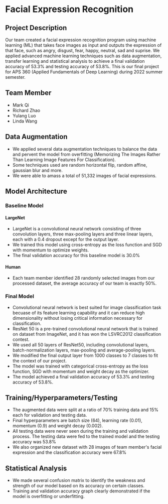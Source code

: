 # Facial Expression Recognition
## Project Description
Our team created a facial expression recognition program using machine learning (ML) that takes face images as input and outputs the expression of that face, such as angry, disgust, fear, happy, neutral, sad and suprise. We applied advanced machine learning techniques such as data augmentation, transfer learning and statistical analysis to achieve a final validation accuracy of 53.3% and testing accuracy of 53.8%. This is our final project for APS 360 (Applied Fundamentals of Deep Learning) during 2022 summer semester.

## Team Member
- Mark Qi
- Richard Zhao
- Yulang Luo
- Linda Wang

## Data Augmentation
- We applied several data augmentation techniques to balance the data and pervent the model from overfitting (Memorizing The Images Rather Than Learning Image Features For Classification).
- Some techniques used are random horizontal flip, random affine, gaussian blur and more.
- We were able to amass a total of 51,332 images of facial expressions.

## Model Architecture
### Baseline Model
#### LargeNet
- LargeNet is a convolutional neural network consisting of three convolution layers, three max-pooling layers and three linear layers, each with a 0.4 dropout except for the output layer.
- We trained this model using cross-entropy as the loss function and SGD with momentum to optimize weights.
- The final validation accuracy for this baseline model is 30.0%

#### Human
- Each team member identified 28 randomly selected images from our processed dataset, the average accuracy of our team is exactly 50%.

### Final Model
- Convolutional neural network is best suited for image classification task becuase of its feature learning capability and it can reduce high dimensionality without losing critical information necessary for classification.
- ResNet 50 is a pre-trained convolutional neural network that is trained on dataset from ImageNet, and it has won the LSVRC2012 classification contest.
- We used all 50 layers of ResNet50, including convolutional layers, batch-normalization layers, max-pooling and average-pooling layers.
- We modified the final output layer from 1000 classes to 7 classes to fit the context of our project.
- The model was trained with categorical cross-entropy as the loss function, SGD with momentum and weight decay as the optimizer.
- The model achieved a final validation accuracy of 53.3% and testing accuracy of 53.8%.

## Training/Hyperparameters/Testing
- The augmented data were split at a ratio of 70% training data and 15% each for validation and testing data.
- Final hyperparameters are batch size (64), learning rate (0.01), momentum (0.9) and weight decay (0.002).
- All testing data were never seen during the training and validation process. The testing data were fed to the trained model and the testing accuracy was 53.8%
- We also organized new dataset with 28 images of team member's facial expression and the classification accuracy were 67.8%

## Statistical Analysis
- We made several confusion matrix to identify the weakness and strength of our model based on its accuracy on certain classes.
- Training and validation accuracy graph clearly demonstrated if the model is overfitting or underfitting.
